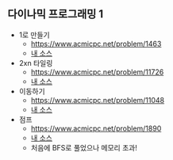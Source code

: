 ## 다이나믹 프로그래밍 1 
- 1로 만들기
    - https://www.acmicpc.net/problem/1463
    - [내 소스](https://github.com/HelloWoori/AlgorithmStudyWithBaekjoon/blob/master/DynamicProgramming_2/MakeOne.cpp)
- 2xn 타일링
    - https://www.acmicpc.net/problem/11726
    - [내 소스](https://github.com/HelloWoori/AlgorithmStudyWithBaekjoon/blob/master/DynamicProgramming_2/2xn.cpp)
- 이동하기
    - https://www.acmicpc.net/problem/11048
    - [내 소스](https://github.com/HelloWoori/AlgorithmStudyWithBaekjoon/blob/master/DynamicProgramming_2/Move.cpp)
- 점프
    - https://www.acmicpc.net/problem/1890
    - [내 소스](https://github.com/HelloWoori/AlgorithmStudyWithBaekjoon/blob/master/DynamicProgramming_2/Jump.cpp)
    - 처음에 BFS로 풀었으나 메모리 초과!